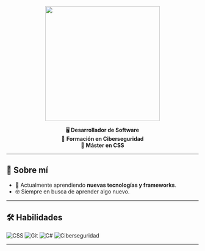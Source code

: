 <p align="center">
  <img src="https://media.giphy.com/media/26tn33aiTi1jkl6H6/giphy.gif" width="300px">
</p>

<p align="center">
  🖥️ <strong>Desarrollador de Software</strong> <br>
  🔐 <strong>Formación en Ciberseguridad</strong> <br>
  🎨 <strong>Máster en CSS</strong>
</p>

---

## 🚀 Sobre mí

- 🌱 Actualmente aprendiendo **nuevas tecnologías y frameworks**.
- 🤓 Siempre en busca de aprender algo nuevo.
  
---

## 🛠️ Habilidades

![CSS](https://img.shields.io/badge/-CSS3-1572B6?style=flat&logo=css3&logoColor=white)
![Git](https://img.shields.io/badge/-Git-F05032?style=flat&logo=git&logoColor=white)
![C#](https://img.shields.io/badge/-C%23-239120?style=flat&logo=c-sharp&logoColor=white)
![Ciberseguridad](https://img.shields.io/badge/-Ciberseguridad-4B8BBE?style=flat&logo=shield&logoColor=white)

---
